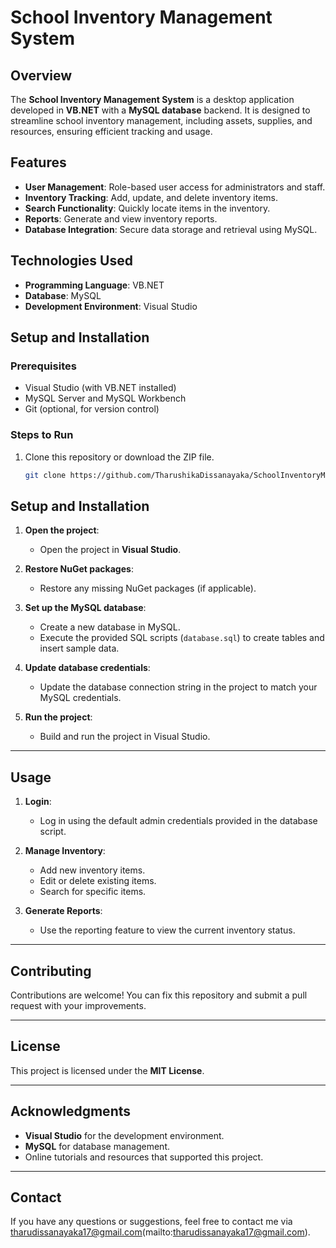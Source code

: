 # School Inventory Management System

## Overview
The **School Inventory Management System** is a desktop application developed in **VB.NET** with a **MySQL database** backend. It is designed to streamline school inventory management, including assets, supplies, and resources, ensuring efficient tracking and usage.

## Features
- **User Management**: Role-based user access for administrators and staff.
- **Inventory Tracking**: Add, update, and delete inventory items.
- **Search Functionality**: Quickly locate items in the inventory.
- **Reports**: Generate and view inventory reports.
- **Database Integration**: Secure data storage and retrieval using MySQL.

## Technologies Used
- **Programming Language**: VB.NET
- **Database**: MySQL
- **Development Environment**: Visual Studio

## Setup and Installation
### Prerequisites
- Visual Studio (with VB.NET installed)
- MySQL Server and MySQL Workbench
- Git (optional, for version control)

### Steps to Run
1. Clone this repository or download the ZIP file.
   ```bash
   git clone https://github.com/TharushikaDissanayaka/SchoolInventoryManagementSystem.git

## Setup and Installation

1. **Open the project**:
   - Open the project in **Visual Studio**.

2. **Restore NuGet packages**:
   - Restore any missing NuGet packages (if applicable).

3. **Set up the MySQL database**:
   - Create a new database in MySQL.
   - Execute the provided SQL scripts (`database.sql`) to create tables and insert sample data.

4. **Update database credentials**:
   - Update the database connection string in the project to match your MySQL credentials.

5. **Run the project**:
   - Build and run the project in Visual Studio.

---

## Usage

1. **Login**:
   - Log in using the default admin credentials provided in the database script.

2. **Manage Inventory**:
   - Add new inventory items.
   - Edit or delete existing items.
   - Search for specific items.

3. **Generate Reports**:
   - Use the reporting feature to view the current inventory status.

---

## Contributing
Contributions are welcome! You can fix this repository and submit a pull request with your improvements.

---

## License
This project is licensed under the **MIT License**.

---

## Acknowledgments
- **Visual Studio** for the development environment.
- **MySQL** for database management.
- Online tutorials and resources that supported this project.

---

## Contact
If you have any questions or suggestions, feel free to contact me via tharudissanayaka17@gmail.com(mailto:tharudissanayaka17@gmail.com).
